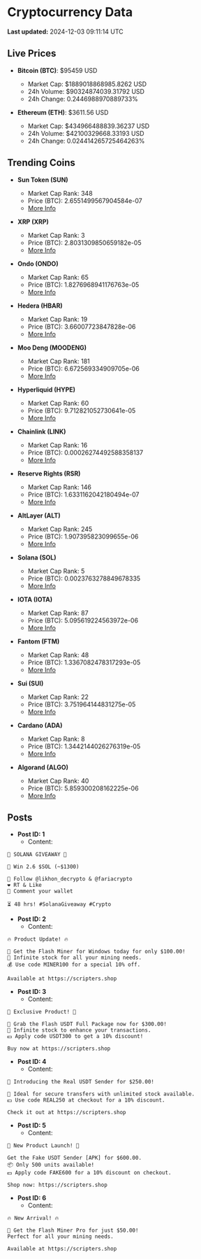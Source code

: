 # Cryptocurrency Data

**Last updated:** 2024-12-03 09:11:14 UTC

## Live Prices
- **Bitcoin (BTC)**: $95459 USD
  - Market Cap: $1889018868985.8262 USD
  - 24h Volume: $90324874039.31792 USD
  - 24h Change: 0.2446988970889733%

- **Ethereum (ETH)**: $3611.56 USD
  - Market Cap: $434966488839.36237 USD
  - 24h Volume: $42100329668.33193 USD
  - 24h Change: 0.024414265725464263%

## Trending Coins
- **Sun Token (SUN)**
  - Market Cap Rank: 348
  - Price (BTC): 2.6551499567904584e-07
  - [More Info](https://www.coingecko.com/en/coins/sun-token)

- **XRP (XRP)**
  - Market Cap Rank: 3
  - Price (BTC): 2.8031309850659182e-05
  - [More Info](https://www.coingecko.com/en/coins/xrp)

- **Ondo (ONDO)**
  - Market Cap Rank: 65
  - Price (BTC): 1.8276968941176763e-05
  - [More Info](https://www.coingecko.com/en/coins/ondo)

- **Hedera (HBAR)**
  - Market Cap Rank: 19
  - Price (BTC): 3.66007723847828e-06
  - [More Info](https://www.coingecko.com/en/coins/hedera)

- **Moo Deng (MOODENG)**
  - Market Cap Rank: 181
  - Price (BTC): 6.672569334909705e-06
  - [More Info](https://www.coingecko.com/en/coins/moo-deng)

- **Hyperliquid (HYPE)**
  - Market Cap Rank: 60
  - Price (BTC): 9.712821052730641e-05
  - [More Info](https://www.coingecko.com/en/coins/hyperliquid)

- **Chainlink (LINK)**
  - Market Cap Rank: 16
  - Price (BTC): 0.00026274492588358137
  - [More Info](https://www.coingecko.com/en/coins/chainlink)

- **Reserve Rights (RSR)**
  - Market Cap Rank: 146
  - Price (BTC): 1.6331162042180494e-07
  - [More Info](https://www.coingecko.com/en/coins/reserve-rights)

- **AltLayer (ALT)**
  - Market Cap Rank: 245
  - Price (BTC): 1.907395823099655e-06
  - [More Info](https://www.coingecko.com/en/coins/altlayer)

- **Solana (SOL)**
  - Market Cap Rank: 5
  - Price (BTC): 0.0023763278849678335
  - [More Info](https://www.coingecko.com/en/coins/solana)

- **IOTA (IOTA)**
  - Market Cap Rank: 87
  - Price (BTC): 5.095619224563972e-06
  - [More Info](https://www.coingecko.com/en/coins/iota)

- **Fantom (FTM)**
  - Market Cap Rank: 48
  - Price (BTC): 1.3367082478317293e-05
  - [More Info](https://www.coingecko.com/en/coins/fantom)

- **Sui (SUI)**
  - Market Cap Rank: 22
  - Price (BTC): 3.751964144831275e-05
  - [More Info](https://www.coingecko.com/en/coins/sui)

- **Cardano (ADA)**
  - Market Cap Rank: 8
  - Price (BTC): 1.3442144026276319e-05
  - [More Info](https://www.coingecko.com/en/coins/cardano)

- **Algorand (ALGO)**
  - Market Cap Rank: 40
  - Price (BTC): 5.859300208162225e-06
  - [More Info](https://www.coingecko.com/en/coins/algorand)

## Posts
- **Post ID: 1**
  - Content:
```
🚀 SOLANA GIVEAWAY 🚀

🎁 Win 2.6 $SOL (~$1300)

🤝 Follow @likhon_decrypto & @fariacrypto
❤️ RT & Like
💬 Comment your wallet

⏳ 48 hrs! #SolanaGiveaway #Crypto
```

- **Post ID: 2**
  - Content:
```
🔥 Product Update! 🔥

🚀 Get the Flash Miner for Windows today for only $100.00!
🔋 Infinite stock for all your mining needs.
💰 Use code MINER100 for a special 10% off.

Available at https://scripters.shop
```

- **Post ID: 3**
  - Content:
```
🎁 Exclusive Product! 🎁

💸 Grab the Flash USDT Full Package now for $300.00!
🎉 Infinite stock to enhance your transactions.
💵 Apply code USDT300 to get a 10% discount!

Buy now at https://scripters.shop
```

- **Post ID: 4**
  - Content:
```
💎 Introducing the Real USDT Sender for $250.00!

💼 Ideal for secure transfers with unlimited stock available.
💵 Use code REAL250 at checkout for a 10% discount.

Check it out at https://scripters.shop
```

- **Post ID: 5**
  - Content:
```
🚀 New Product Launch! 🚀

Get the Fake USDT Sender [APK] for $600.00.
📦 Only 500 units available!
💵 Apply code FAKE600 for a 10% discount on checkout.

Shop now: https://scripters.shop
```

- **Post ID: 6**
  - Content:
```
🔥 New Arrival! 🔥

💸 Get the Flash Miner Pro for just $50.00!
Perfect for all your mining needs.

Available at https://scripters.shop
```

